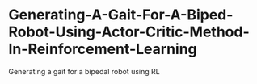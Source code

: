 # Generating-A-Gait-For-A-Biped-Robot-Using-Actor-Critic-Method-In-Reinforcement-Learning
Generating a gait for a bipedal robot using RL
